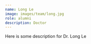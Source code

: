 ```yaml
---
name: Long Le
image: images/team/long.jpg
role: alumni
description: Doctor
---
```


Here is some description for Dr. Long Le